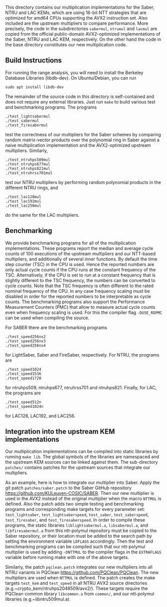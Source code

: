 This directory contains our multiplication implementations for the Saber, NTRU and LAC KEMs, which are using 16-bit NTT strategies that are optimized for amd64 CPUs supporting the AVX2 instruction set. Also included are the upstream multipliers to compare performance. More precisely, the code in the subdirectories `sabermul`, `ntrumul` and `lacmul` are copied from the official public-domain AVX2-optimized implementations of the Saber, NTRU and LAC KEM, respectively. On the other hand the code in the base directory constitutes our new multiplication code.

## Build Instructions

For running the range analysis, you will need to install the Berkeley Database Libraries (libdb-dev).
On Ubuntu/Debian, you can run
```
sudo apt install libdb-dev
```

The remainder of the source code in this directory is self-contained and does not require any external libraries. Just 
run `make` to build various test and benchmarking programs. The programs
``` 
./test_lightsabermul
./test_sabermul
./test_firesabermul
```
test the correctness of our multipliers for the Saber schemes by comparing random matrix-vector products over the polynomial ring in Saber against a naive multiplication implementation and the AVX2-optimized upstream multipliers. Similarly,
```
./test_ntruhps509mul
./test_ntruhps677mul
./test_ntruhps821mul
./test_ntruhrss701mul
```
test our NTRU multipliers by performing random polynomial products in the different NTRU rings, and
```
./test_lac128mul
./test_lac192mul
./test_lac256mul
```
do the same for the LAC multipliers.

## Benchmarking
We provide benchmarking programs for all of the multiplication implementations. These programs report the median and average cycle counts of 100 executions of the upstream multipliers and our NTT-based multipliers, and additionally of several inner functions. By default the time step counter (TSC) in the CPU is used. Hence the reported numbers are only actual cycle counts if the CPU runs at the constant frequency of the TSC. Alternatively, if the CPU is set to run at a constant frequency that is slightly different to the TSC frequency, the numbers can be converted to cycle counts. Note that the TSC frequency is often different to the rated nominal frequency of the CPU. In any case frequency scaling must be disabled in order for the reported numbers to be interpretable as cycle counts. The benchmarking programs also support the Performance Measurement Counters (PMC) that allow to measure actual cycle counts even when frequency scaling is used. For this the compiler flag `-DUSE_RDPMC` can be used when compiling the source.

For SABER there are the benchmarking programs
```
./test_speed256nx2
./test_speed256nx3
./test_speed256nx4
```
for LightSaber, Saber and FireSaber, respectively. For NTRU, the programs are
```
./test_speed1024
./test_speed1536
./test_speed1728
```
for ntruhps509, ntruhps677, ntruhrss701 and ntruhps821. Finally, for LAC, the programs are
```
./test_speed512n
./test_speed1024n
```
for LAC128, LAC192, and LAC256.

## Integration into the upstream KEM implementations
Our multiplication implementations can be compiled into static libraries by running `make lib`. The global symbols of the libraries are namespaced and the upstream KEM sources can be linked against them. The sub-directory `patches/` contains patches for the upstream sources that integrate our multipliers.

As an example, here is how to integrate our multiplier into Saber. Apply the git patch `patches/saber.patch` to the Saber GitHub repository <https://github.com/KULeuven-COSIC/SABER>. Then our new multiplier is used in the AVX2 instead of the original multiplier when the macro `NTTMUL` is defined. Also the patch adds two simple testing and benchmarking programs and corresponding make targets for every parameter set: `test_lightsaber`, `test_lightsaberspeed`, `test_saber`, `test_saberspeed`, `test_firesaber`, and `test_firesaberspeed`. In order to compile these programs, the static libraries `liblightsabermul.a`, `libsabermul.a`, and `libfiresabermul.a` from this ntt-polymul repository must be copied to the Saber repository, or their location must be added to the search path by setting the environment variable `LDFLAGS` accordingly. Then the test and benchmarking programs can be compiled such that our ntt-polymul multiplier is used by adding `-DNTTMUL` to the compiler flags in the `EXTRAFLAGS` variable before running make with one of the above targets.

Similarly, the patch `pqclean.patch` integrates our new multipliers into all NTRU variants in PQClean <https://github.com/PQClean/PQClean>. The new multipliers are used when `NTTMUL` is defined. The patch creates the make targets `test_kem` and `test_speed` in all NTRU AVX2 source directories (e.g.~crypto_kem/ntruhps2048509/avx2/). These targets require the PQClean common library `libcommon.a` from `common/`, and our ntt-polymul libraries (e.g.~libntru509mul.a).
